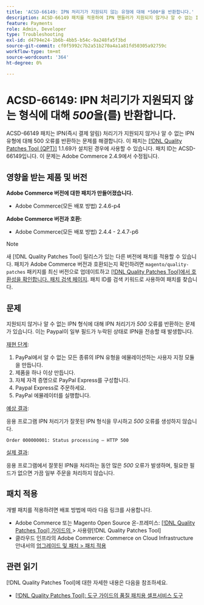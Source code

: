 ```yaml
---
title: 'ACSD-66149: IPN 처리기가 지원되지 않는 유형에 대해 *500*을 반환합니다.'
description: ACSD-66149 패치를 적용하여 IPN 핸들러가 지원되지 않거나 알 수 없는 IPN 유형을 무시하지 않아 문제가 기록되지 않고 프로세스가 중단되며 500 오류가 반환되는 Adobe Commerce 문제를 해결합니다.
feature: Payments
role: Admin, Developer
type: Troubleshooting
exl-id: d4794e24-1b6b-4bb5-b54c-9a248fa5f3bd
source-git-commit: cf0f5992c7b2a51b270a4a1a81fd50305a92759c
workflow-type: tm+mt
source-wordcount: '364'
ht-degree: 0%

---
```


# ACSD-66149: IPN 처리기가 지원되지 않는 형식에 대해 *500*&#x200B;을(를) 반환합니다.

ACSD-66149 패치는 IPN(즉시 결제 알림) 처리기가 지원되지 않거나 알 수 없는 IPN 유형에 대해 500 오류를 반환하는 문제를 해결합니다. 이 패치는 [[!DNL Quality Patches Tool (QPT)]](/help/tools/quality-patches-tool/quality-patches-tool-to-self-serve-quality-patches.md) 1.1.69가 설치된 경우에 사용할 수 있습니다. 패치 ID는 ACSD-66149입니다. 이 문제는 Adobe Commerce 2.4.9에서 수정됩니다.

## 영향을 받는 제품 및 버전

**Adobe Commerce 버전에 대한 패치가 만들어졌습니다.**

* Adobe Commerce(모든 배포 방법) 2.4.6-p4

**Adobe Commerce 버전과 호환:**

* Adobe Commerce(모든 배포 방법) 2.4.4 - 2.4.7-p6

>[!NOTE]
>
>새 [!DNL Quality Patches Tool] 릴리스가 있는 다른 버전에 패치를 적용할 수 있습니다. 패치가 Adobe Commerce 버전과 호환되는지 확인하려면 `magento/quality-patches` 패키지를 최신 버전으로 업데이트하고 [[!DNL Quality Patches Tool]에서 호환성을 확인합니다. 패치 검색 페이지](https://experienceleague.adobe.com/tools/commerce-quality-patches/index.html?lang=ko). 패치 ID를 검색 키워드로 사용하여 패치를 찾습니다.

## 문제

지원되지 않거나 알 수 없는 IPN 형식에 대해 IPN 처리기가 *500* 오류를 반환하는 문제가 있습니다. 이는 Paypal이 일부 필드가 누락된 상태로 IPN을 전송할 때 발생합니다.

<u>재현 단계</u>:

1. PayPal에서 알 수 없는 모든 종류의 IPN 유형을 에뮬레이션하는 사용자 지정 모듈을 만듭니다.
1. 제품을 하나 이상 만듭니다.
1. 자체 자격 증명으로 PayPal Express를 구성합니다.
1. Paypal Express로 주문하세요.
1. PayPal 에뮬레이터를 실행합니다.

<u>예상 결과</u>:

응용 프로그램 IPN 처리기가 잘못된 IPN 형식을 무시하고 *500* 오류를 생성하지 않습니다.

```Order 000000001: Status processing — HTTP 500```

<u>실제 결과</u>:

응용 프로그램에서 잘못된 IPN을 처리하는 동안 많은 *500* 오류가 발생하며, 필요한 필드가 없으면 가끔 일부 주문을 처리하지 않습니다.

## 패치 적용

개별 패치를 적용하려면 배포 방법에 따라 다음 링크를 사용합니다.

* Adobe Commerce 또는 Magento Open Source 온-프레미스: [[!DNL Quality Patches Tool]  가이드의 &#x200B;](/help/tools/quality-patches-tool/usage.md)> 사용량[!DNL Quality Patches Tool]
* 클라우드 인프라의 Adobe Commerce: Commerce on Cloud Infrastructure 안내서의 [업그레이드 및 패치 > 패치 적용](https://experienceleague.adobe.com/docs/commerce-cloud-service/user-guide/develop/upgrade/apply-patches.html?lang=ko)

## 관련 읽기

[!DNL Quality Patches Tool]에 대한 자세한 내용은 다음을 참조하세요.

* [[!DNL Quality Patches Tool]: 도구 가이드의 품질 패치용 셀프서비스 도구](/help/tools/quality-patches-tool/quality-patches-tool-to-self-serve-quality-patches.md)
